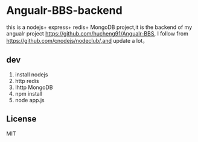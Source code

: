 
# Angualr-BBS-backend

this is a nodejs+ express+ redis+ MongoDB project,it is the backend of  my angualr project https://github.com/hucheng91/Angualr-BBS,
I follow from https://github.com/cnodejs/nodeclub/,and update a lot，


## dev
 1. install nodejs
 2. http redis
 3. Ihttp MongoDB
 4. npm install
 5. node app.js


## License

MIT

